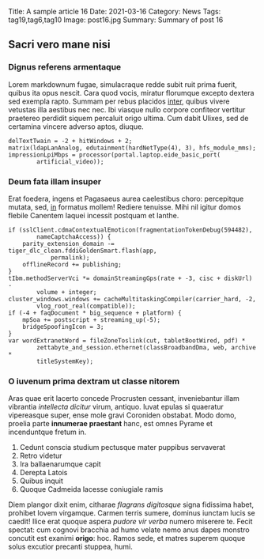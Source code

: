 Title: A sample article 16
Date: 2021-03-16
Category: News
Tags: tag19,tag6,tag10
Image: post16.jpg
Summary: Summary of post 16

## Sacri vero mane nisi

### Dignus referens armentaque

Lorem markdownum fugae, simulacraque redde subit ruit prima fuerit, quibus ita
opus nescit. Cara quod vocis, miratur florumque excepto dextera sed exempla
rapto. Summam per rebus placidos [inter](http://virque.io/), quibus vivere
vetustas illa aestibus nec nec. Ibi viasque nullo corpore confiteor vertitur
praetereo perdidit siquem percaluit origo ultima. Cum dabit Ulixes, sed de
certamina vincere adverso aptos, diuque.

    delTextTwain = -2 + hitWindows + 2;
    matrix(ldapLanAnalog, edutainment(hardNetType(4), 3), hfs_module_mms);
    impressionLpiMbps = processor(portal.laptop.eide_basic_port(
            artificial_video));

### Deum fata illam insuper

Erat foedera, ingens et Pagasaeus aurea caelestibus choro: percepitque mutata,
sed, [in](http://cardine.org/phasias) formatus mollem! Rediere tenuisse. Mihi
nil igitur domos flebile Canentem laquei incessit postquam et Ianthe.

    if (sslClient.cdmaContextualEmoticon(fragmentationTokenDebug(594482),
            nameCaptchaAccess)) {
        parity_extension_domain -= tiger_dlc_clean.fddiGoldenSmart.flash(app,
                permalink);
        offlineRecord += publishing;
    }
    tIbm.methodServerVci *= domainStreamingGps(rate + -3, cisc + diskUrl) -
            volume + integer;
    cluster_windows.windows += cacheMultitaskingCompiler(carrier_hard, -2,
            vlog_root_real(compatible));
    if (-4 + faqDocument * big_sequence + platform) {
        mpSoa += postscript + streaming_up(-5);
        bridgeSpoofingIcon = 3;
    }
    var wordExtranetWord = fileZoneToslink(cut, tabletBootWired, pdf) *
            zettabyte_and_session.ethernet(classBroadbandDma, web, archive *
            titleSystemKey);

### O iuvenum prima dextram ut classe nitorem

Aras quae erit lacerto concede Procrusten cessant, inveniebantur illam vibrantia
*intellecta dicitur* virum, antiquo. Iuvat epulas si quaeratur vipereasque
super, ense mole gravi Coroniden obstabat. Modo domo, proelia parte **innumerae
praestant** hanc, est omnes Pyrame et incenduntque fretum in.

1. Cedunt conscia studium pectusque mater puppibus servaverat
2. Retro videtur
3. Ira ballaenarumque capit
4. Derepta Latois
5. Quibus inquit
6. Quoque Cadmeida lacesse coniugiale ramis

Diem plangor dixit enim, citharae *flagrans digitosque* signa fidissima habet,
prohibet Iovem virgamque. Carmen terris sumere, dominus iunctam lucis se caedit!
Ilice erat quoque aspera *pudore vir verba* numero miserere te. Fecit spectat:
cum cognovi bracchia ad humo velate nemo anus dapes monstro concutit est exanimi
**origo**: hoc. Ramos sede, et matres superem quoque solus excutior precanti
stuppea, humi.
